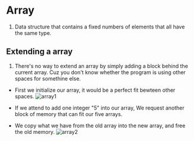 # Array

1. Data structure that contains a fixed numbers of elements that all have the same type.

## Extending a array
1. There's no way to extend an array by simply adding a block behind the current array. Cuz you don't know whether the program is using other spaces for somethine else.

- First we initialize our array, it would be a perfect fit bewteen other spaces.
![array1](https://user-images.githubusercontent.com/71340325/190886039-38e9f794-2b13-44a7-a5c8-38a9bfd51196.jpg)

- If we attend to add one integer "5" into our array, We request another block of memory that can fit our five arrays.
- We copy what we have from the old array into the new array, and free the old memory.
![array2](https://user-images.githubusercontent.com/71340325/190886628-8be6776e-6eb7-4eed-b527-8b50cf391021.jpg)
